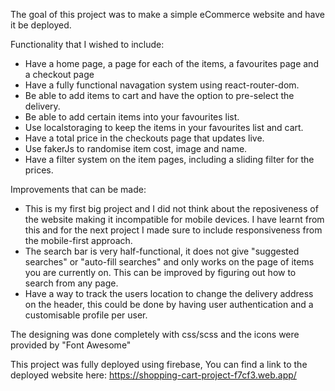 The goal of this project was to make a simple eCommerce website and have it be deployed.

Functionality that I wished to include:
- Have a home page, a page for each of the items, a favourites page and a checkout page
- Have a fully functional navagation system using react-router-dom.
- Be able to add items to cart and have the option to pre-select the delivery.
- Be able to add certain items into your favourites list.
- Use localstoraging to keep the items in your favourites list and cart.
- Have a total price in the checkouts page that updates live.
- Use fakerJs to randomise item cost, image and name.
- Have a filter system on the item pages, including a sliding filter for the prices.

Improvements that can be made:
- This is my first big project and I did not think about the reposiveness of the website making it incompatible for mobile devices. I have learnt from this and for the next project I made sure to include responsiveness from the mobile-first approach.
- The search bar is very half-functional, it does not give "suggested searches" or "auto-fill searches" and only works on the page of items you are currently on. This can be improved by figuring out how to search from any page.
- Have a way to track the users location to change the delivery address on the header, this could be done by having user authentication and a customisable profile per user.



The designing was done completely with css/scss and the icons were provided by "Font Awesome"

This project was fully deployed using firebase,
You can find a link to the deployed website here: https://shopping-cart-project-f7cf3.web.app/